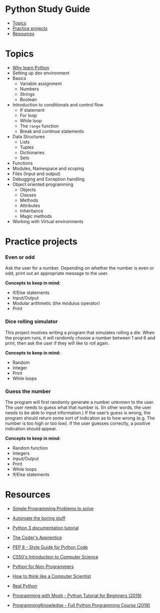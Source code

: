 # Python Study Guide
* [Topics](#topics)
* [Practice projects](#practice-projects)
* [Resources](#resources)

# Topics
* [Why learn Python](https://dbader.org/blog/why-learn-python)
* Setting up dev environment
* Basics
    - Variable assignment
    - Numbers
    - Strings
    - Boolean
* Introduction to conditionals and control flow
    - If statement
    - For loop
    - While loop
    - The `range` function
    - Break and continue statements
* Data Structures
    - Lists
    - Tuples
    - Dictionaries
    - Sets
* Functions
* Modules, Namespace and scoping
* Files (Input and output)
* Debugging and Exception handling
* Object oriented programming
    - Objects
    - Classes
    - Methods
    - Attributes
    - Inheritance
    - Magic methods
* Working with Virtual environments


# Practice projects
### Even or odd
Ask the user for a number. Depending on whether the number is even or odd, print out an appropriate message to the user.

**Concepts to keep in mind:**
* If/Else statements
* Input/Output
* Modular arithmetic (the modulus operator)
* Print

### Dice rolling simulator
This project involves writing a program that simulates rolling a die. When the program runs, it will randomly choose a number between 1 and 6 and print, then ask the user if they will like to roll again.

**Concepts to keep in mind:**
* Random
* Integer
* Print
* While loops

### Guess the number
The program will first randomly generate a number unknown to the user. The user needs to guess what that number is. (In other words, the user needs to be able to input information.) If the user’s guess is wrong, the program should return some sort of indication as to how wrong (e.g. The number is too high or too low). If the user guesses correctly, a positive indication should appear.

**Concepts to keep in mind:**
* Random function
* Integers
* Input/Output
* Print
* While loops
* If/Else statements

# Resources
* [Simple Programming Problems to solve](https://adriann.github.io/programming_problems.html)
* [Automate the boring stuff](https://automatetheboringstuff.com/)

* [Python 3 documentation tutorial](https://docs.python.org/3/tutorial/)

* [The Coder's Apprentice](http://www.spronck.net/pythonbook/index.xhtml)

* [PEP 8 - Style Guide for Python Code](https://www.python.org/dev/peps/pep-0008/)

* [CS50's Introduction to Computer Science](https://www.edx.org/course/cs50s-introduction-to-computer-science)

* [Python for Non-Programmers](https://wiki.python.org/moin/BeginnersGuide/NonProgrammers)

* [How to think like a Computer Scientist](http://interactivepython.org/runestone/static/thinkcspy/index.html)

* [Real Python](https://realpython.com/)

* [Programming with Mosh - Python Tutorial for Beginners (2019)](https://www.youtube.com/watch?v=_uQrJ0TkZlc)

* [ProgrammingKnowledge - Full Python Programming Course (2019)](https://www.youtube.com/watch?v=bZ6NL59FMoc)
